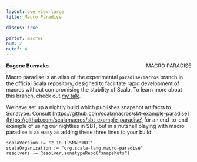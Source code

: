 ```yaml
---
layout: overview-large
title: Macro Paradise

disqus: true

partof: macros
num: 2
outof: 4
---
```

<span class="label warning" style="float: right;">MACRO PARADISE</span>

**Eugene Burmako**

Macro paradise is an alias of the experimental `paradise/macros` branch in the official Scala repository, designed to facilitate rapid development of macros without compromising the stability of Scala. To learn more about this branch, check out [my talk](http://scalamacros.org/news/2012/12/18/macro-paradise.html).

We have set up a nightly build which publishes snapshot artifacts to Sonatype. Consult [https://github.com/scalamacros/sbt-example-paradise](https://github.com/scalamacros/sbt-example-paradise) for an end-to-end example of using our nightlies in SBT, but in a nutshell playing with macro paradise is as easy as adding these three lines to your build:

    scalaVersion := "2.10.1-SNAPSHOT"
    scalaOrganization := "org.scala-lang.macro-paradise"
    resolvers += Resolver.sonatypeRepo("snapshots")
